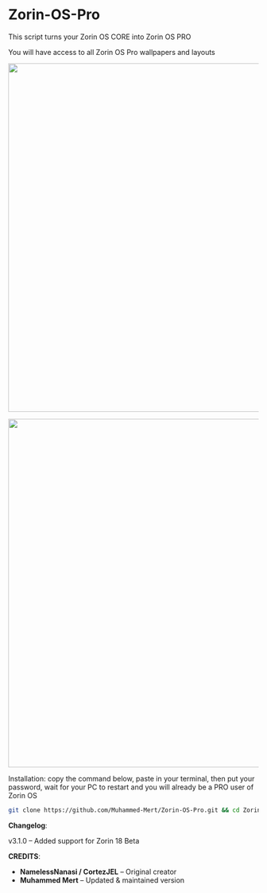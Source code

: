 # **Zorin-OS-Pro**
This script turns your Zorin OS CORE into Zorin OS PRO

You will have access to all Zorin OS Pro wallpapers and layouts
<p align="center">
<img width="700" src="https://user-images.githubusercontent.com/91558914/184500559-7c74f6db-f82d-415f-b88a-c00e09c600e3.png">
</p>

<p align="center">
<img width="700" src="https://user-images.githubusercontent.com/91558914/184501028-9958ac42-0cfb-4870-bf56-8ce24e6437f0.png">
</p>

Installation:
copy the command below, paste in your terminal, then put your password, wait for your PC to restart and you will already be a PRO user of Zorin OS

```bash
git clone https://github.com/Muhammed-Mert/Zorin-OS-Pro.git && cd Zorin-OS-Pro && chmod +x zorin.sh && sudo ./zorin.sh

```
**Changelog**:

v3.1.0 – Added support for Zorin 18 Beta

**CREDITS**:
- **NamelessNanasi / CortezJEL** – Original creator  
- **Muhammed Mert** – Updated & maintained version
